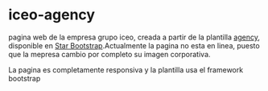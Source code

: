 # iceo-agency 

pagina web de la empresa grupo iceo, creada a partir de la plantilla [agency](http://startbootstrap.com/template-overviews/agency/), disponible en [Star Bootstrap](http://startbootstrap.com/template-overviews/agency/).Actualmente la pagina no esta en linea, puesto que la mepresa cambio por completo su imagen corporativa.

La pagina es completamente responsiva y la plantilla usa el framework bootstrap
